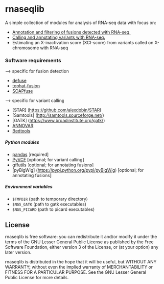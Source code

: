rnaseqlib 
=========

A simple collection of modules for analysis of RNA-seq data with focus on:

+ [Annotation and filtering of fusions detected with RNA-seq.](doc/fusion_workflow.md)
+ [Calling and annotating variants with RNA-seq.](doc/variant_calling.md)
+ Estimating an X-inactivation score (XCI-score) from variants called on X-chromosome with RNA-seq

### Software requirements
--> specific for fusion detection
+ [defuse](http://sourceforge.net/projects/defuse/)
+ [tophat-fusion](http://ccb.jhu.edu/software/tophat/fusion_index.html)
+ [SOAPfuse](http://soap.genomics.org.cn/soapfuse.html)

--> specific for variant calling
+ [STAR] (https://github.com/alexdobin/STAR)
+ [Samtools] (http://samtools.sourceforge.net/)
+ [GATK] (https://www.broadinstitute.org/gatk/)
+ [ANNOVAR](http://annovar.openbioinformatics.org/en/latest/)
+ [Bedtools](https://github.com/arq5x/bedtools2)

##### Python modules
+ [pandas](https://github.com/pydata/pandas) [required]
+ [PyVCF](https://pypi.python.org/pypi/PyVCF) [optional; for variant calling]
+ [gffutils](https://pypi.python.org/pypi/gffutils) [optional; for annotating fusions]
+ [pyBigWig] (https://pypi.python.org/pypi/pyBigWig) [optional; for annotating fusions]

##### Environment variables
+ ```$TMPDIR``` (path to temporary directory)  
+ ```$NGS_GATK``` (path to gatk executables) 
+ ```$NGS_PICARD``` (path to picard executables)


## License

rnaseqlib is free software: you can redistribute it and/or modify it under the terms of the GNU Lesser General Public License as published by the Free Software Foundation, either version 3 of the License, or (at your option) any later version.

rnaseqlib is distributed in the hope that it will be useful, but WITHOUT ANY WARRANTY; without even the implied warranty of MERCHANTABILITY or FITNESS FOR A PARTICULAR PURPOSE. See the GNU Lesser General Public License for more details.

